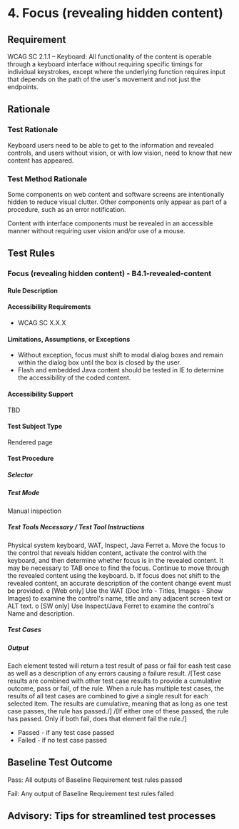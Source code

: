 # 4. Focus (revealing hidden content)
## Requirement
WCAG SC 2.1.1 – Keyboard: All functionality of the content is operable through a keyboard interface without requiring specific timings for individual keystrokes, except where the underlying function requires input that depends on the path of the user's movement and not just the endpoints.

## Rationale
### Test Rationale
Keyboard users need to be able to get to the information and revealed controls, and users without vision, or with low vision, need to know that new content has appeared. 

### Test Method Rationale
Some components on web content and software screens are intentionally hidden to reduce visual clutter. Other components only appear as part of a procedure, such as an error notification.

Content with interface components must be revealed in an accessible manner without requiring user vision and/or use of a mouse.

## Test Rules
### Focus (revealing hidden content) - B4.1-revealed-content
#### Rule Description

#### Accessibility Requirements
*	WCAG SC X.X.X

#### Limitations, Assumptions, or Exceptions
* Without exception, focus must shift to modal dialog boxes and remain within the dialog box until the box is closed by the user.
* Flash and embedded Java content should be tested in IE to determine the accessibility of the coded content.


#### Accessibility Support
TBD

#### Test Subject Type
Rendered page

#### Test Procedure
##### Selector

##### Test Mode
Manual inspection

##### Test Tools Necessary / Test Tool Instructions
Physical system keyboard, WAT, Inspect, Java Ferret
a.	Move the focus to the control that reveals hidden content, activate the control with the keyboard, and then determine whether focus is in the revealed content. It may be necessary to TAB once to find the focus. Continue to move through the revealed content using the keyboard.
b.	If focus does not shift to the revealed content, an accurate description of the content change event must be provided.
o	[Web only] Use the WAT (Doc Info - Titles, Images - Show Images) to examine the control's name, title and any adjacent screen text or ALT text.
o	[SW only] Use Inspect/Java Ferret to examine the control's Name and description. 


##### Test Cases

##### Output
Each element tested will return a test result of pass or fail for eash test case as well as a description of any errors causing a failure result. 
/[Test case results are combined with other test case results to provide a cumulative outcome, pass or fail, of the rule. When a rule has multiple test cases, the results of all test cases are combined to give a single result for each selected item. The results are cumulative, meaning that as long as one test case passes, the rule has passed./]
/[If either one of these passed, the rule has passed. Only if both fail, does that element fail the rule./]
* Passed - if any test case passed
* Failed - if no test case passed

## Baseline Test Outcome
Pass: All outputs of Baseline Requirement test rules passed

Fail: Any output of Baseline Requirement test rules failed

## Advisory: Tips for streamlined test processes
